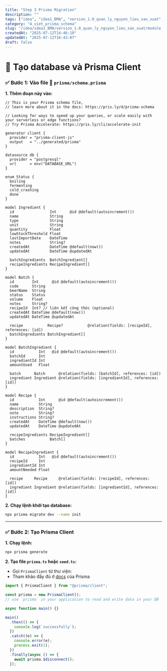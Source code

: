 ```yaml
---
title: "Step 3 Prisma Migration"
description: ""
tags: ["idea", "idea1_BMA", "version_1.0_quan_ly_nguyen_lieu_san_xuat", "module_1_nguyen_lieu", "1_thiet_ke_CSDL_prisma_schema", "4_viet_prisma_schema"]
category: "4_viet_prisma_schema"
slug: "/idea/idea1_BMA/version_1.0_quan_ly_nguyen_lieu_san_xuat/module_1_nguyen_lieu/1_thiet_ke_CSDL_prisma_schema/4_viet_prisma_schema/step_3_prisma_migration.md"
createdAt: "2025-07-12T14:46:10"
updatedAt: "2025-07-12T16:43:07"
draft: false
---
```

# 🚀 Tạo database và Prisma Client

### ✅ Bước 1: Vào file 📁 `prisma/schema.prisma`
**1. Thêm đoạn này vào:**
```prisma
// This is your Prisma schema file,
// learn more about it in the docs: https://pris.ly/d/prisma-schema

// Looking for ways to speed up your queries, or scale easily with your serverless or edge functions?
// Try Prisma Accelerate: https://pris.ly/cli/accelerate-init

generator client {
  provider = "prisma-client-js"
  output   = "../generated/prisma"
}

datasource db {
  provider = "postgresql"
  url      = env("DATABASE_URL")
}

enum Status {
  boiling
  fermenting
  cold_crashing
  done
}

model Ingredient {
  id                Int      @id @default(autoincrement())
  name              String
  type              String
  unit              String
  quantity          Float
  lowStockThreshold Float
  lastImportDate    DateTime
  notes             String?
  createdAt         DateTime @default(now())
  updatedAt         DateTime @updatedAt

  batchIngredients  BatchIngredient[]
  recipeIngredients RecipeIngredient[]
}

model Batch {
  id        Int      @id @default(autoincrement())
  code      String
  beerName  String
  status    Status
  volume    Float
  notes     String?
  recipeId  Int? // liên kết công thức (optional)
  createdAt DateTime @default(now())
  updatedAt DateTime @updatedAt

  recipe           Recipe?           @relation(fields: [recipeId], references: [id])
  batchIngredients BatchIngredient[]
}

model BatchIngredient {
  id           Int   @id @default(autoincrement())
  batchId      Int
  ingredientId Int
  amountUsed   Float

  batch      Batch      @relation(fields: [batchId], references: [id])
  ingredient Ingredient @relation(fields: [ingredientId], references: [id])
}

model Recipe {
  id           Int      @id @default(autoincrement())
  name         String
  description  String?
  note         String?
  instructions String?
  createdAt    DateTime @default(now())
  updatedAt    DateTime @updatedAt

  recipeIngredients RecipeIngredient[]
  batches           Batch[]
}

model RecipeIngredient {
  id           Int   @id @default(autoincrement())
  recipeId     Int
  ingredientId Int
  amountNeeded Float

  recipe     Recipe     @relation(fields: [recipeId], references: [id])
  ingredient Ingredient @relation(fields: [ingredientId], references: [id])
}
```

**2. Chạy lệnh khởi tạo database:**
```bash
npx prisma migrate dev --name init
```

___

### ✅ Bước 2: Tạo Prisma Client
**1. Chạy lệnh:**
```bash
npx prisma generate
```

**2. Tạo file `prisma.ts` hoặc `seed.ts`:**
- Gọi `PrismaClient` từ thư viện:
- Tham khảo đầy đủ ở [docs](https://www.prisma.io/docs/orm/prisma-client/setup-and-configuration/introduction#3-importing-prisma-client) của Prisma

```ts
import { PrismaClient } from "@prisma/client";

const prisma = new PrismaClient();
// use `prisma` in your application to read and write data in your DB

async function main() {}

main()
  .then(() => {
    console.log(`successfully`);
  })
  .catch((e) => {
    console.error(e);
    process.exit(1);
  })
  .finally(async () => {
    await prisma.$disconnect();
  });
```